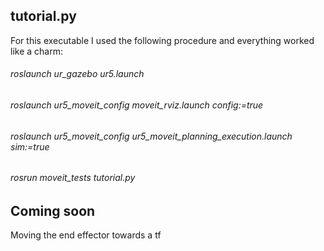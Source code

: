 tutorial.py
---
For this executable I used the following procedure and everything worked like a charm:

###### roslaunch ur_gazebo ur5.launch
###### roslaunch ur5_moveit_config moveit_rviz.launch config:=true
###### roslaunch ur5_moveit_config ur5_moveit_planning_execution.launch sim:=true
###### rosrun moveit_tests tutorial.py

Coming soon
---
Moving the end effector towards a tf
